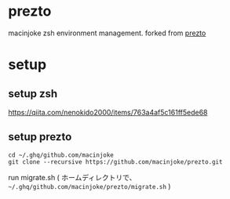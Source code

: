 # prezto
macinjoke zsh environment management.
forked from [prezto](https://github.com/sorin-ionescu/prezto)

# setup

## setup zsh
https://qiita.com/nenokido2000/items/763a4af5c161ff5ede68

## setup prezto

```
cd ~/.ghq/github.com/macinjoke
git clone --recursive https://github.com/macinjoke/prezto.git
```

run migrate.sh ( ホームディレクトリで、 `~/.ghq/github.com/macinjoke/prezto/migrate.sh` )
